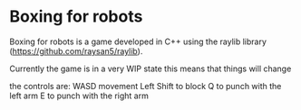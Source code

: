 ﻿# Boxing for robots
Boxing for robots is a game developed in C++ using the raylib library (https://github.com/raysan5/raylib).

Currently the game is in a very WIP state this means that things will change

the controls are:
WASD movement
Left Shift to block
Q to punch with the left arm
E to punch with the right arm
